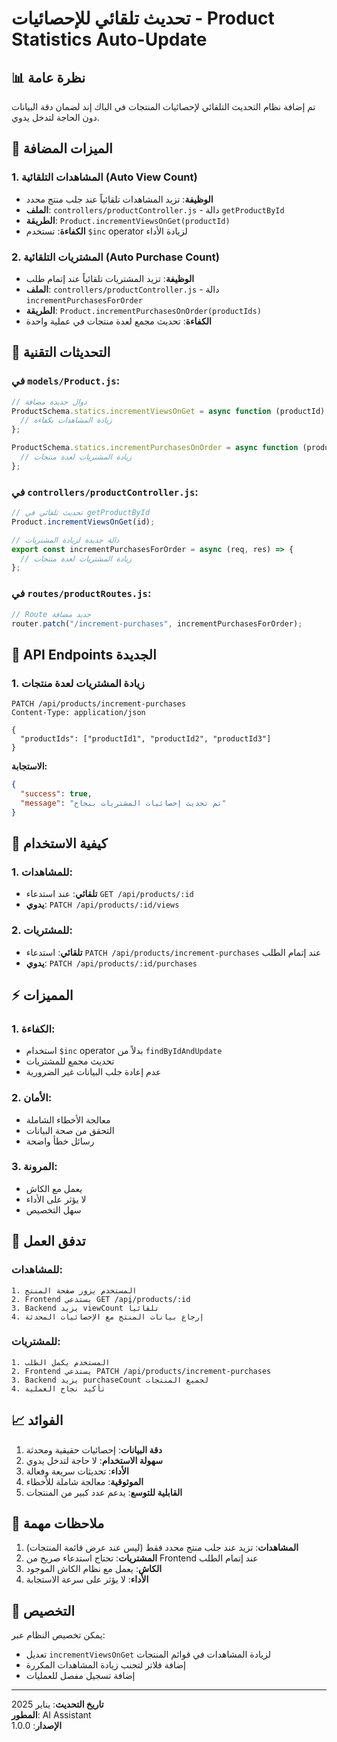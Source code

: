 # تحديث تلقائي للإحصائيات - Product Statistics Auto-Update

## 📊 نظرة عامة

تم إضافة نظام التحديث التلقائي لإحصائيات المنتجات في الباك إند لضمان دقة البيانات دون الحاجة لتدخل يدوي.

## 🚀 الميزات المضافة

### 1. المشاهدات التلقائية (Auto View Count)

- **الوظيفة**: تزيد المشاهدات تلقائياً عند جلب منتج محدد
- **الملف**: `controllers/productController.js` - دالة `getProductById`
- **الطريقة**: `Product.incrementViewsOnGet(productId)`
- **الكفاءة**: تستخدم `$inc` operator لزيادة الأداء

### 2. المشتريات التلقائية (Auto Purchase Count)

- **الوظيفة**: تزيد المشتريات تلقائياً عند إتمام طلب
- **الملف**: `controllers/productController.js` - دالة `incrementPurchasesForOrder`
- **الطريقة**: `Product.incrementPurchasesOnOrder(productIds)`
- **الكفاءة**: تحديث مجمع لعدة منتجات في عملية واحدة

## 🔧 التحديثات التقنية

### في `models/Product.js`:

```javascript
// دوال جديدة مضافة
ProductSchema.statics.incrementViewsOnGet = async function (productId) {
  // زيادة المشاهدات بكفاءة
};

ProductSchema.statics.incrementPurchasesOnOrder = async function (productIds) {
  // زيادة المشتريات لعدة منتجات
};
```

### في `controllers/productController.js`:

```javascript
// تحديث تلقائي في getProductById
Product.incrementViewsOnGet(id);

// دالة جديدة لزيادة المشتريات
export const incrementPurchasesForOrder = async (req, res) => {
  // زيادة المشتريات لعدة منتجات
};
```

### في `routes/productRoutes.js`:

```javascript
// Route جديد مضافة
router.patch("/increment-purchases", incrementPurchasesForOrder);
```

## 📡 API Endpoints الجديدة

### 1. زيادة المشتريات لعدة منتجات

```
PATCH /api/products/increment-purchases
Content-Type: application/json

{
  "productIds": ["productId1", "productId2", "productId3"]
}
```

**الاستجابة:**

```json
{
  "success": true,
  "message": "تم تحديث إحصائيات المشتريات بنجاح"
}
```

## 🎯 كيفية الاستخدام

### 1. للمشاهدات:

- **تلقائي**: عند استدعاء `GET /api/products/:id`
- **يدوي**: `PATCH /api/products/:id/views`

### 2. للمشتريات:

- **تلقائي**: استدعاء `PATCH /api/products/increment-purchases` عند إتمام الطلب
- **يدوي**: `PATCH /api/products/:id/purchases`

## ⚡ المميزات

### 1. الكفاءة:

- استخدام `$inc` operator بدلاً من `findByIdAndUpdate`
- تحديث مجمع للمشتريات
- عدم إعادة جلب البيانات غير الضرورية

### 2. الأمان:

- معالجة الأخطاء الشاملة
- التحقق من صحة البيانات
- رسائل خطأ واضحة

### 3. المرونة:

- يعمل مع الكاش
- لا يؤثر على الأداء
- سهل التخصيص

## 🔄 تدفق العمل

### للمشاهدات:

```
1. المستخدم يزور صفحة المنتج
2. Frontend يستدعي GET /api/products/:id
3. Backend يزيد viewCount تلقائياً
4. إرجاع بيانات المنتج مع الإحصائيات المحدثة
```

### للمشتريات:

```
1. المستخدم يكمل الطلب
2. Frontend يستدعي PATCH /api/products/increment-purchases
3. Backend يزيد purchaseCount لجميع المنتجات
4. تأكيد نجاح العملية
```

## 📈 الفوائد

1. **دقة البيانات**: إحصائيات حقيقية ومحدثة
2. **سهولة الاستخدام**: لا حاجة لتدخل يدوي
3. **الأداء**: تحديثات سريعة وفعالة
4. **الموثوقية**: معالجة شاملة للأخطاء
5. **القابلية للتوسع**: يدعم عدد كبير من المنتجات

## 🚨 ملاحظات مهمة

1. **المشاهدات**: تزيد عند جلب منتج محدد فقط (ليس عند عرض قائمة المنتجات)
2. **المشتريات**: تحتاج استدعاء صريح من Frontend عند إتمام الطلب
3. **الكاش**: يعمل مع نظام الكاش الموجود
4. **الأداء**: لا يؤثر على سرعة الاستجابة

## 🔧 التخصيص

يمكن تخصيص النظام عبر:

- تعديل `incrementViewsOnGet` لزيادة المشاهدات في قوائم المنتجات
- إضافة فلاتر لتجنب زيادة المشاهدات المكررة
- إضافة تسجيل مفصل للعمليات

---

**تاريخ التحديث**: يناير 2025  
**المطور**: AI Assistant  
**الإصدار**: 1.0.0
